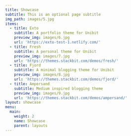 ```yaml
---
title: Showcase
subtitle: This is an optional page subtitle
img_path: images/5.jpg
items:
  - title: Exto
    subtitle: A portfolio theme for Unibit
    preview_img: images/6.jpg
    url: 'https://exto-test-1.netlify.com/'
  - title: Fresh
    subtitle: A personal theme for Unibit
    preview_img: images/7.jpg
    url: 'https://themes.stackbit.com/demos/fresh/'
  - title: Fjord
    subtitle: A minimal blogging theme for Unibit
    preview_img: images/8.jpg
    url: 'https://themes.stackbit.com/demos/fjord/'
  - title: Ampersand
    subtitle: Medium inspired blogging theme
    preview_img: images/9.jpg
    url: 'https://themes.stackbit.com/demos/ampersand/'
layout: showcase
menu:
  main:
    weight: 2
    name: Showcase
    parent: layouts
---
```

